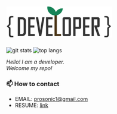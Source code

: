 # ![Begin0dev Logo SVG](https://github.com/begin0dev/begin0dev/raw/master/logo.svg)

<img src="https://github-readme-stats.vercel.app/api?username=begin0dev&show_icons=true" height="180px" alt="git stats"> <img src="https://github-readme-stats.vercel.app/api/top-langs/?username=begin0dev&layout=compact" height="180px" alt="top langs">

<p>
  <em>
    Hello! I am a developer.<br/>
    Welcome my repo!<br/>
  </em>  
</p>


### 📫 How to contact
- EMAIL: prosonic1@gmail.com
- RESUME: [link](https://cliff-sun-fb3.notion.site/6160b3d8347e473687ab943adb703ccc)
